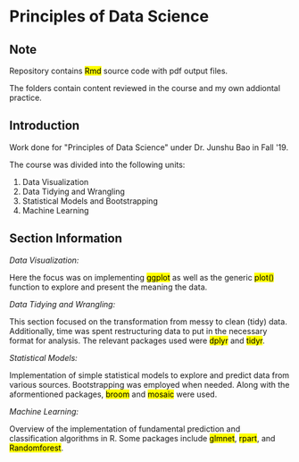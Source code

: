 # Principles of Data Science

## Note

Repository contains <mark>Rmd</mark> source code with pdf output files.

The folders contain content reviewed in the course and my own addiontal practice.

## Introduction

Work done for "Principles of Data Science" under Dr. Junshu Bao in Fall '19.

The course was divided into the following units:

1. Data Visualization
2. Data Tidying and Wrangling
3. Statistical Models and Bootstrapping
4. Machine Learning

## Section Information

_Data Visualization:_

Here the focus was on implementing <mark>ggplot</mark> as well as the generic <mark>plot()</mark>
function to explore and present the meaning the data.

_Data Tidying and Wrangling:_

This section focused on the transformation from messy to clean (tidy) data. Additionally,
time was spent restructuring data to put in the necessary format for analysis. The relevant packages
used were <mark>dplyr</mark> and <mark>tidyr</mark>.

_Statistical Models:_

Implementation of simple statistical models to explore and predict data from various sources.
Bootstrapping was employed when needed. Along with the aformentioned packages, <mark>broom</mark> and <mark>mosaic</mark> were used.

_Machine Learning:_

Overview of the implementation of fundamental prediction and classification algorithms in R.
Some packages include <mark>glmnet</mark>, <mark>rpart</mark>, and <mark>Randomforest</mark>.
